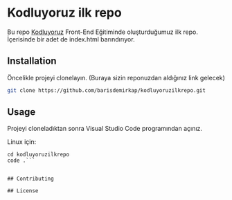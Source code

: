 # Kodluyoruz ilk repo
Bu repo [Kodluyoruz](https://www.kodluyoruz.org/) Front-End Eğitiminde oluşturduğumuz ilk repo. İçerisinde bir adet de index.html barındırıyor.

## Installation
Öncelikle projeyi clonelayın. (Buraya sizin reponuzdan aldığınız link gelecek)

``` bash 
git clone https://github.com/barisdemirkap/kodluyoruzilkrepo.git 
```

## Usage 
Projeyi cloneladıktan sonra Visual Studio Code programından açınız.

Linux için:
```linux 
cd kodluyoruzilkrepo 
code .```


## Contributing

## License
